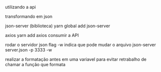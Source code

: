 utilizando a api

transformando em json

json-server (biblioteca)
yarn global add json-server

axios
yarn add axios
consumir a API

rodar o servidor json
flag -w indica que pode mudar o arquivo
json-server server.json -p 3333 -w

realizar a formatação antes em uma variavel para evitar retrabalho de chamar a função que formata
